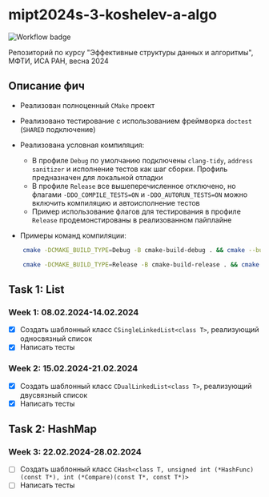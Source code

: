 # mipt2024s-3-koshelev-a-algo

![Workflow badge](https://github.com/CD7567/mipt2024s-3-koshelev-a-algo/actions/workflows/cmake-single-platform.yml/badge.svg)

Репозиторий по курсу "Эффективные структуры данных и алгоритмы", МФТИ, ИСА РАН, весна 2024

## Описание фич

- Реализован полноценный `CMake` проект
- Реализовано тестирование с использованием фреймворка `doctest` (`SHARED` подключение)
- Реализована условная компиляция:
    - В профиле `Debug` по умолчанию подключены `clang-tidy`, `address sanitizer` и исполнение тестов как шаг сборки. Профиль предназначен для локальной отладки
    - В профиле `Release` все вышеперечисленное отключено, но флагами `-DDO_COMPILE_TESTS=ON` и `-DDO_AUTORUN_TESTS=ON` можно включить компиляцию и автоисполнение тестов
    - Пример использование флагов для тестирования в профиле `Release` продемонстированы в реализованном пайплайне

- Примеры команд компиляции:

```bash
    cmake -DCMAKE_BUILD_TYPE=Debug -B cmake-build-debug . && cmake --build cmake-build-debug 
```

```bash
    cmake -DCMAKE_BUILD_TYPE=Release -B cmake-build-release . && cmake --build cmake-build-release 
```

## Task 1: List

### Week 1: 08.02.2024-14.02.2024

- [x] Создать шаблонный класс `CSingleLinkedList<class T>`, реализующий односвязный список
- [x] Написать тесты

### Week 2: 15.02.2024-21.02.2024

- [x] Создать шаблонный класс `CDualLinkedList<class T>`, реализующий двусвязный список
- [x] Написать тесты

## Task 2: HashMap

### Week 3: 22.02.2024-28.02.2024

- [ ] Создать шаблонный класс `CHash<class T, unsigned int (*HashFunc)(const T*), int (*Compare)(const T*, const T*)>`
- [ ] Написать тесты
